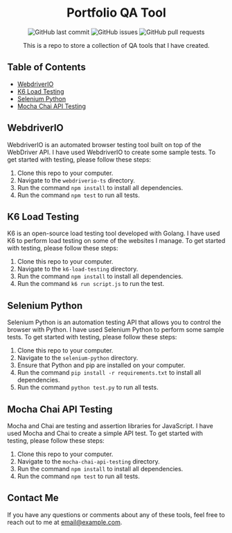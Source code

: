 <h1 align="center">Portfolio QA Tool</h1>

<p align="center">
  <img alt="GitHub last commit" src="https://img.shields.io/github/last-commit/USERNAME/REPOSITORY?style=flat-square">
  <img alt="GitHub issues" src="https://img.shields.io/github/issues/USERNAME/REPOSITORY?style=flat-square">
  <img alt="GitHub pull requests" src="https://img.shields.io/github/issues-pr/USERNAME/REPOSITORY?style=flat-square">
</p>

<p align="center">
  This is a repo to store a collection of QA tools that I have created.
</p>

## Table of Contents

- [WebdriverIO](#webdriverio)
- [K6 Load Testing](#k6-load-testing)
- [Selenium Python](#selenium-python)
- [Mocha Chai API Testing](#mocha-chai-api-testing)

## WebdriverIO

WebdriverIO is an automated browser testing tool built on top of the WebDriver API. I have used WebdriverIO to create some sample tests. To get started with testing, please follow these steps:

1. Clone this repo to your computer.
2. Navigate to the `webdriverio-ts` directory.
3. Run the command `npm install` to install all dependencies.
4. Run the command `npm test` to run all tests.

## K6 Load Testing

K6 is an open-source load testing tool developed with Golang. I have used K6 to perform load testing on some of the websites I manage. To get started with testing, please follow these steps:

1. Clone this repo to your computer.
2. Navigate to the `k6-load-testing` directory.
3. Run the command `npm install` to install all dependencies.
4. Run the command `k6 run script.js` to run the test.

## Selenium Python

Selenium Python is an automation testing API that allows you to control the browser with Python. I have used Selenium Python to perform some sample tests. To get started with testing, please follow these steps:

1. Clone this repo to your computer.
2. Navigate to the `selenium-python` directory.
3. Ensure that Python and pip are installed on your computer.
4. Run the command `pip install -r requirements.txt` to install all dependencies.
5. Run the command `python test.py` to run all tests.

## Mocha Chai API Testing

Mocha and Chai are testing and assertion libraries for JavaScript. I have used Mocha and Chai to create a simple API test. To get started with testing, please follow these steps:

1. Clone this repo to your computer.
2. Navigate to the `mocha-chai-api-testing` directory.
3. Run the command `npm install` to install all dependencies.
4. Run the command `npm test` to run all tests.

## Contact Me

If you have any questions or comments about any of these tools, feel free to reach out to me at email@example.com.
